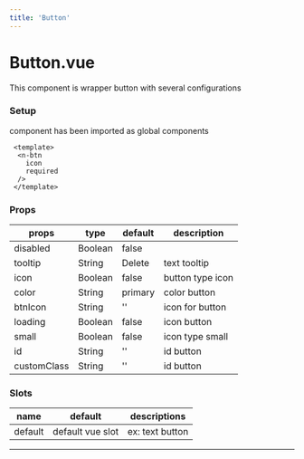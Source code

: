 ```yaml
---
title: 'Button'
---
```


# Button.vue
This component is wrapper button with several configurations

### **Setup**
component has been imported as global components
``` vue
 <template>
  <n-btn
    icon
    required
  />
 </template>
```
### **Props**

| props | type | default | description |
| --- | --- | --- | --- |
| disabled | Boolean | false |   |
| tooltip | String | Delete | text tooltip |
| icon | Boolean | false | button type icon |
| color | String | primary | color button |
| btnIcon | String | '' | icon for button |
| loading | Boolean | false | icon button |
| small | Boolean | false | icon type small |
| id | String | '' | id button |
| customClass | String | '' | id button |


### **Slots**

| name | default | descriptions |
| --- | --- | --- |
| default | default vue slot |   ex: text button  |











* * *
